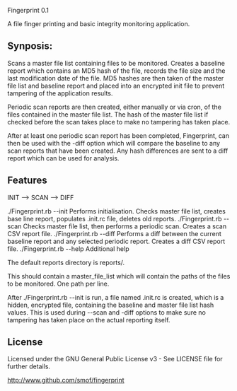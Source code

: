 Fingerprint 0.1

A file finger printing and basic integrity monitoring application.

Synposis:
---------
Scans a master file list containing files to be monitored.  Creates a baseline report which contains an MD5 hash of the file, records the file size
and the last modification date of the file.  MD5 hashes are then taken of the master file list and baseline report and placed into an encrypted
init file to prevent tampering of the application results.

Periodic scan reports are then created, either manually or via cron, of the files contained in the master file list.  The hash of the master file
list if checked before the scan takes place to make no tampering has taken place.

After at least one periodic scan report has been completed, Fingerprint, can then be used with the -diff option which will compare the baseline to 
any scan reports that have been created.  Any hash differences are sent to a diff report which can be used for analysis.

Features
--------

INIT --> SCAN --> DIFF

./Fingerprint.rb --init				Performs initialisation.  Checks master file list, creates base line report, populates .init.rc 						file, deletes old reports.
./Fingerprint.rb --scan				Checks master file list, then performs a periodic scan.  Creates a scan CSV report file.
./Fingerprint.rb --diff				Performs a diff between the current baseline report and any selected periodic report.  Creates a 							diff CSV report file.
./Fingerprint.rb --help				Additional help

The default reports directory is reports/.

This should contain a master_file_list which will contain the paths of the files to be monitored.  One path per line.

After ./Fingerprint.rb --init is run, a file named .init.rc is created, which is a hidden, encrypted file, containing the baseline and master file list hash values.  This is used during --scan and -diff options to make sure no tampering has taken place on the actual reporting itself.

License
-------
Licensed under the GNU General Public License v3 - See LICENSE file for further details.

http://www.github.com/smof/fingerprint

